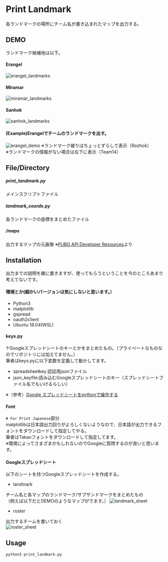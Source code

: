 # Print Landmark
各ランドマークの場所にチーム名が書き込まれたマップを出力する。

## DEMO
ランドマーク候補地は以下。

#### Erangel
![erangel_landmarks](https://user-images.githubusercontent.com/16263574/74584049-e038ca00-5008-11ea-92a2-9d25ea6bb1e2.png)

#### Miramar
![miramar_landmarks](https://user-images.githubusercontent.com/16263574/74584054-f34b9a00-5008-11ea-9a71-9bb0c846237d.png)

#### Sanhok
![sanhok_landmarks](https://user-images.githubusercontent.com/16263574/74584061-02324c80-5009-11ea-8f99-eab7e7662a29.png)

#### (Example)Erangelでチームのランドマークを出す。
![erangel_demo](https://user-images.githubusercontent.com/16263574/74584177-538f0b80-500a-11ea-9fb6-e80620f51ea7.png)
※ランドマーク被りはちょっとずらして表示（Rozhok）  
※ランドマークの情報がない場合は左下に表示（Team14）

## File/Directory
##### print_landmark.py
メインスクリプトファイル

##### landmark_coords.py
各ランドマークの座標をまとめたファイル

##### /maps
出力するマップの元画像
※[PUBG API Developer Resources](https://github.com/pubg/api-assets)より

## Installation
出力までの説明を雑に書きますが、使ってもらうということを今のところあまり考えてないです。

#### 環境とか(細かいバージョンは気にしないと思います。）
- Python3
- matplotlib
- gspread
- oauth2client
- Ubuntu 18.04(WSL)

#### keys.py
↑Googleスプレッドシートのキーとかをまとめたもの。（プライベートなものなのでリポジトリには加えてません。）  
筆者はkeys.pyに以下変数を定義して動かしてます。

- spreadsheetkey:認証用jsonファイル
- json_keyfile:読み込むGoogleスプレッドシートのキー（スプレッドシートファイル名でもいけるらしい）

※（参考）[Google スプレッドシートをpythonで操作する](https://qiita.com/Hidekazu-Karino/items/5201fce7249693357602)

#### Font
`# For Print Japanese`部分  
matplotlibは日本語出力回りがよろしくないようなので、日本語が出力できるフォントをダウンロードして指定してやる。  
筆者はTakaoフォントをダウンロードして指定してます。  
※環境によってさまざまかもしれないのでGoogleに質問するのが良いと思います。

#### Googleスプレッドシート
以下のシートを持つGoogleスプレッドシートを作成する。

- landmark

チーム名と各マップのランドマーク/サブサンドマークをまとめたもの  
（例えば以下だとDEMOのようなマップがでます。）
![landmark_sheet](https://user-images.githubusercontent.com/16263574/74584881-f303cc80-5011-11ea-8c08-4df91fa91bac.png)

- roster

出力するチームを書いておく  
![roster_sheet](https://user-images.githubusercontent.com/16263574/74584905-36f6d180-5012-11ea-92f6-9bd9a794be6a.png)

## Usage
`python3 print_landmark.py`
